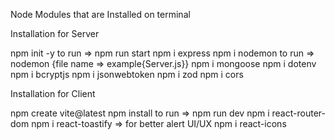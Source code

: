 Node Modules that are Installed on terminal

Installation for Server

npm init -y     to run => npm run start
npm i express
npm i nodemon   to run => nodemon {file name => example{Server.js}}
npm i mongoose
npm i dotenv
npm i bcryptjs
npm i jsonwebtoken
npm i zod
npm i cors

Installation for Client

npm create vite@latest
npm install         to run => npm run dev
npm i react-router-dom
npm i react-toastify   => for better alert UI/UX
npm i react-icons